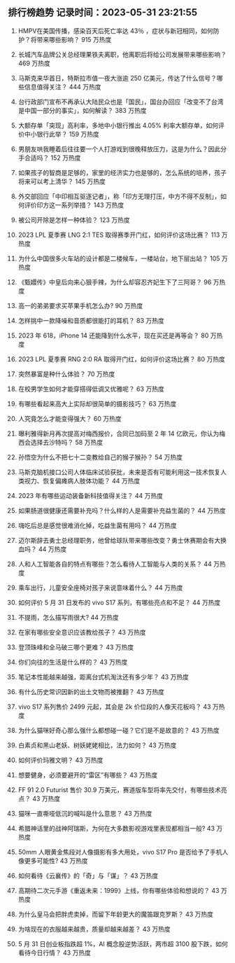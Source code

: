 
## 排行榜趋势 记录时间：2023-05-31 23:21:55
  
  1. HMPV在美国传播，感染百天后死亡率达 43％ ，症状与新冠相同，如何防护？将带来哪些影响？ 915 万热度
    
  2. 长城汽车品牌公关总经理果铁夫离职，他离职后将给公司发展带来哪些影响？ 469 万热度
    
  3. 马斯克来华首日，特斯拉市值一夜大涨逾 250 亿美元，传达了什么信号？哪些信息值得关注？ 444 万热度
    
  4. 台行政部门宣布不再承认大陆民众也是「国民」，国台办回应「改变不了台湾是中国一部分的事实」，如何解读？ 383 万热度
    
  5. 大额存单「突现」高利率，多地中小银行推出 4.05% 利率大额存单，如何评价中小银行此举？ 159 万热度
    
  6. 男朋友哄我睡着后往往要一个人打游戏到很晚释放压力，这是为什么？因此分手合适吗？ 152 万热度
    
  7. 如果孩子的智商是足够的，家里的经济实力也是够的，怎么系统的培养，孩子将来可以考上清华？ 145 万热度
    
  8. 外交部回应「中印相互驱逐记者」，称「印方无理打压，中方不得不反制」，如何评价印方这一系列举措？ 143 万热度
    
  9. 被公司开除是怎样一种体验？ 123 万热度
    
  10. 2023 LPL 夏季赛 LNG 2:1 TES 取得赛季开门红，如何评价这场比赛？ 113 万热度
    
  11. 为什么中国很多火车站的设计都是二楼候车，一楼站台，地下层出站？ 105 万热度
    
  12. 《甄嬛传》中皇后向来心狠手辣，为什么却容忍齐妃生下了三阿哥？ 96 万热度
    
  13. 高一的弟弟要求买苹果手机怎么办? 90 万热度
    
  14. 怎样挑中一款降噪和音质都很能打的耳机？ 83 万热度
    
  15. 2023 年 618，iPhone 14 还能降到什么水平，现在买还是再等会？ 80 万热度
    
  16. 2023 LPL 夏季赛 RNG 2:0 RA 取得开门红，如何评价这场比赛？ 80 万热度
    
  17. 突然暴富是种什么体验？ 70 万热度
    
  18. 在校男学生如何才能穿搭得低调又优雅呢？ 63 万热度
    
  19. 有哪些看起来高大上实际却很简单的摄影技巧？ 63 万热度
    
  20. 人究竟怎么才能变得强大？ 60 万热度
    
  21. 曝利雅得新月再次提高对梅西报价，合同已加码至 2 年 14 亿欧元，你认为梅西会选择去沙特吗？ 58 万热度
    
  22. 孙悟空为什么不把七十二变教给自己的猴子猴孙？ 54 万热度
    
  23. 马斯克脑机接口公司人体临床试验获批，未来是否有可能利用这一技术恢复人类视力、恢复偏瘫病人肢体功能？ 44 万热度
    
  24. 2023 年有哪些运动装备新科技值得关注？ 44 万热度
    
  25. 如果肠道很健康还需要补充吗？什么样的人是需要补充益生菌的？ 44 万热度
    
  26. 嗨吃后总是感觉很难消化掉，吃益生菌有用吗？ 44 万热度
    
  27. 迈尔斯辞去勇士总经理职务，他曾给球队带来哪些改变？勇士休赛期会有大换血吗？ 44 万热度
    
  28. 人和人工智能各自的特点有哪些？怎么看待人工智能与人类的关系？ 44 万热度
    
  29. 乘车出行，儿童安全座椅对孩子来说意味着什么？ 44 万热度
    
  30. 如何评价 5 月 31 日发布的 vivo S17 系列，有哪些亮点和不足？ 44 万热度
    
  31. 不提雨，怎么描写雨很大? 44 万热度
    
  32. 在家有哪些安全意识应该教给孩子？ 43 万热度
    
  33. 登顶珠峰和全马破三哪个更难？ 43 万热度
    
  34. 你们向往的生活是什么样的？ 43 万热度
    
  35. 笔记本性能越来越强，距离台式机淘汰还有多少年？ 43 万热度
    
  36. 有什么历史常识因新的出土文物而被推翻？ 43 万热度
    
  37. vivo S17 系列售价 2499 元起，其会是 2k 价位段的人像天花板吗？ 43 万热度
    
  38. 为什么猫咪好奇心那么强什么都想碰一碰？它们是不是故意的？ 43 万热度
    
  39. 白素贞和黑山老妖、树妖姥姥相比，法力如何？ 43 万热度
    
  40. 如何评价玛雅文明？ 43 万热度
    
  41. 想要健身，必须要避开的“雷区”有哪些？ 43 万热度
    
  42. FF 91 2.0 Futurist 售价 30.9 万美元，赛道版车型将率先交付，有哪些技术亮点？ 43 万热度
    
  43. 猫咪一直嘶哑低沉的喊叫是什么意思？ 43 万热度
    
  44. 希腊神话里的战神阿瑞斯，为何在大多数影视游戏里表现都相当一般? 43 万热度
    
  45. 50mm 人眼黄金焦段对人像摄影有多大用处，vivo S17 Pro 是否给予了手机人像更多可能性? 43 万热度
    
  46. 如何看待《云襄传》的「奇」与「谋」？ 43 万热度
    
  47. 高期待二次元手游《重返未来：1999》上线，你有哪些体验和想说的？ 43 万热度
    
  48. 为什么皇马会把胖虎卖掉，而留下年龄更大的魔笛跟克罗斯？ 43 万热度
    
  49. 为啥现在的衣服越来越贵，质量却越来越差？ 43 万热度
    
  50. 5 月 31 日创业板指跌超 1%，AI 概念股逆势活跃，两市超 3100 股下跌，如何看待今日行情？ 43 万热度
    
